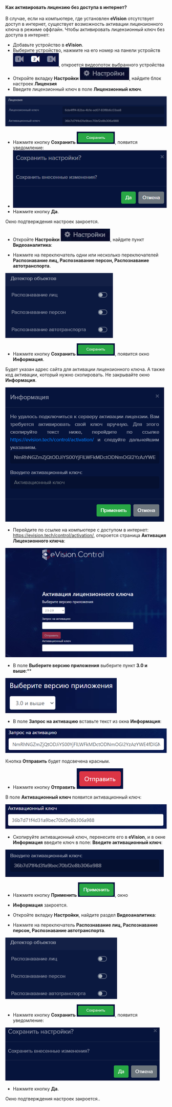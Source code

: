 #### Как активировать лицензию без доступа в интернет?
В случае, если на компьютере, где установлен **eVision** отсутствует доступ в интернет, существует возможность активации лицензионного ключа в режиме оффлайн. Чтобы активировать лицензионный ключ без доступа в интернет:

- Добавьте устройство в **eVision**.
- Выберите устройство, нажмите на его номер на панели устройств ![](images/Aspose.Words.374291bc-21e0-4dc1-8208-7b6db552d3f3.121.png), откроется видеопоток выбранного устройства
- Откройте вкладку **Настройки** ![](images/Aspose.Words.374291bc-21e0-4dc1-8208-7b6db552d3f3.114.png), найдите блок настроек **Лицензия**
- Введите лицензионный ключ в поле **Лицензионный ключ**.

![](images/Aspose.Words.374291bc-21e0-4dc1-8208-7b6db552d3f3.120.png)

- Нажмите кнопку **Сохранить** ![](images/Aspose.Words.374291bc-21e0-4dc1-8208-7b6db552d3f3.111.png), появится уведомление:
- ![](images/Aspose.Words.374291bc-21e0-4dc1-8208-7b6db552d3f3.112.png)
- Нажмите кнопку **Да**.

Окно подтверждения настроек закроется.

- Откройте **Настройки** ![](images/Aspose.Words.374291bc-21e0-4dc1-8208-7b6db552d3f3.114.png), найдите пункт **Видеоаналитика**:

- Нажмите на переключатель одни или несколько переключателей **Распознавание лиц, Распознавание персон, Распознавание автотранспорта**.

![](images/Aspose.Words.374291bc-21e0-4dc1-8208-7b6db552d3f3.122.png)

- Нажмите кнопку **Сохранить** ![](images/Aspose.Words.374291bc-21e0-4dc1-8208-7b6db552d3f3.111.png), появится окно **Информация**.

Будет указан адрес сайта для активации лицензионного ключа. А также код активации, который нужно скопировать. Не закрывайте окно **Информация**.

![](images/Aspose.Words.374291bc-21e0-4dc1-8208-7b6db552d3f3.124.png)

- Перейдите по ссылке на компьютере с доступом в интернет: <https://evision.tech/control/activation/>, откроется страница **Активация Лицензионного ключа**:

![](images/Aspose.Words.374291bc-21e0-4dc1-8208-7b6db552d3f3.125.png)

- В поле **Выберите версию приложения** выберите пункт **3.0 и выше**:** 

![](images/Aspose.Words.374291bc-21e0-4dc1-8208-7b6db552d3f3.126.png)

- В поле **Запрос на активацию** вставьте текст из окна **Информация**:

![](images/Aspose.Words.374291bc-21e0-4dc1-8208-7b6db552d3f3.127.png)

Кнопка **Отправить** будет подсвечена красным.

- Нажмите кнопку **Отправить** ![](images/Aspose.Words.374291bc-21e0-4dc1-8208-7b6db552d3f3.128.png)

В поле **Активационный ключ** появится активационный ключ:

![](images/Aspose.Words.374291bc-21e0-4dc1-8208-7b6db552d3f3.129.png)

- Скопируйте активационный ключ, перенесите его в **eVision**, и в окне **Информация** введите ключ в поле: **Введите активационный ключ**:

![](images/Aspose.Words.374291bc-21e0-4dc1-8208-7b6db552d3f3.130.png)

- Нажмите кнопку **Применить** ![](images/Aspose.Words.374291bc-21e0-4dc1-8208-7b6db552d3f3.013.png), окно 
- **Информация** закроется.
- Откройте вкладку **Настройки**, найдите раздел **Видеоаналитика**:

- Нажмите на переключатель **Распознавание лиц, Распознавание персон, Распознавание автотранспорта**.

![](images/Aspose.Words.374291bc-21e0-4dc1-8208-7b6db552d3f3.132.png)

- Нажмите кнопку **Сохранить** ![](images/Aspose.Words.374291bc-21e0-4dc1-8208-7b6db552d3f3.111.png), появится уведомление:

![](images/Aspose.Words.374291bc-21e0-4dc1-8208-7b6db552d3f3.133.png)

- Нажмите кнопку **Да**.

Окно подтверждения настроек закроется..

